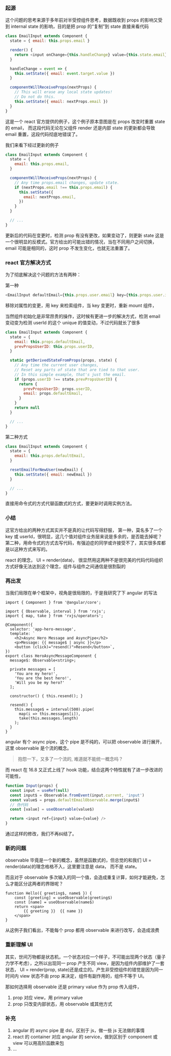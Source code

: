 ### 起源

这个问题的思考来源于多年前对半受控组件思考，数据既收到 props 的影响又受到 internal state 的影响，目的是把 prop 的“复制”到 state
直接来看代码

```javascript
class EmailInput extends Component {
  state = { email: this.props.email }

  render() {
    return <input onChange={this.handleChange} value={this.state.email} />
  }

  handleChange = event => {
    this.setState({ email: event.target.value })
  }

  componentWillReceiveProps(nextProps) {
    // This will erase any local state updates!
    // Do not do this.
    this.setState({ email: nextProps.email })
  }
}
```

这是一个 react 官方提供的例子，这个例子原本意图是在 props 改变时重置 state 的 email， 而这段代码无论在父组件 render 还是内部 state 的更新都会导致 email 重置，这段代码彻底地错误了。

我们来看下经过更新的例子

```javascript
class EmailInput extends Component {
  state = {
    email: this.props.email,
  }

  componentWillReceiveProps(nextProps) {
    // Any time props.email changes, update state.
    if (nextProps.email !== this.props.email) {
      this.setState({
        email: nextProps.email,
      })
    }
  }

  // ...
}
```

更新后的代码在变更时，检测 prop 有没有更改，如果变动了，则更新 state
这是一个很明显的反模式。官方给出的可能出错的情况，当在不同用户之间切换，email 可能是相同的，这时 prop 不发生变化，也就无法重置了。

### react 官方解决方式

为了彻底解决这个问题的方法有两种：

第一种

```javascript
<EmailInput defaultEmail={this.props.user.email} key={this.props.user.id} />
```

移除对属性的变更，用 key 来检索组件，当 key 变更时，重新 mount 组件，

当然组件初始化是非常昂贵的操作，这时候有更进一步的解决方式，检测 email 变动变为检测 userId 的这个 unique 的值变动，不过代码就长了很多

```javascript
class EmailInput extends Component {
  state = {
    email: this.props.defaultEmail,
    prevPropsUserID: this.props.userID,
  }

  static getDerivedStateFromProps(props, state) {
    // Any time the current user changes,
    // Reset any parts of state that are tied to that user.
    // In this simple example, that's just the email.
    if (props.userID !== state.prevPropsUserID) {
      return {
        prevPropsUserID: props.userID,
        email: props.defaultEmail,
      }
    }
    return null
  }

  // ...
}
```

第二种方式

```javascript
class EmailInput extends Component {
  state = {
    email: this.props.defaultEmail,
  }

  resetEmailForNewUser(newEmail) {
    this.setState({ email: newEmail })
  }

  // ...
}
```

直接用命令式的方式代替函数式的方式，要更新时调用实例方法。

### 小结

这官方给出的两种方式其实并不是真的让代码写得舒服，
第一种，莫名多了一个 key 或 userId，很明显，这几个值对组件业务层来说是多余的，是否能去掉呢？
第二种，用命令式的方式去写代码，有强迫症的同学或许接受不了，其实很多库都是以这种方式来写的。

react 的理念， UI = render(data)， 很显然用这两种不是很完美的代码代码组织方式好像无法达到这个理念，组件与组件之间通信是很割裂的

### 再出发

当我们局限在单个框架中，视角是很局限的，于是我研究了下 angular 的写法

```
import { Component } from '@angular/core';

import { Observable, interval } from 'rxjs';
import { map, take } from 'rxjs/operators';

@Component({
  selector: 'app-hero-message',
  template: `
    <h2>Async Hero Message and AsyncPipe</h2>
    <p>Message: {{ message$ | async }}</p>
    <button (click)="resend()">Resend</button>`,
})
export class HeroAsyncMessageComponent {
  message$: Observable<string>;

  private messages = [
    'You are my hero!',
    'You are the best hero!',
    'Will you be my hero?'
  ];

  constructor() { this.resend(); }

  resend() {
    this.message$ = interval(500).pipe(
      map(i => this.messages[i]),
      take(this.messages.length)
    );
  }
}
```

angular 有个 async pipe，这个 pipe 是不纯的，可以把 observable 进行展开，这里 observable 是个流的概念。

> 抱怨一下，又多了一个流的, 难道就不能统一概念吗？

而 react 在 16.8 又正式上线了 hook 功能，结合这两个特性就有了进一步改进的可能性，

```javascript
function Input(props) {
  const input = useRef(null)
  const input$ = Observable.fromEvent(input.current, 'input')
  const value$ = props.defaultEmailObservable.merge(input$)
  // 伪代码
  const [value] = useObservable(value$)

  return <input ref={input} value={value} />
}
```

通过这样的修改，我们不再纠结了。

### 新的问题

observable 毕竟是一个新的概念，虽然是函数式的，但总觉的和我们 UI = render(data)的理念格格不入，这里要注意是 data， 而不是 state。

而且对于 observable 多次输入的同一个值，会造成重复计算，如何才能避免，怎么才能区分这两者的界限呢？

```
function Hello({ greeting$, name$ }) {
    const [greeting] = useObservable(greeting$)
    const [name] = useObservable(name$)
    return <span>
        {{ greeting }}  {{ name }}
    </span>
}
```

从这例子我们看出，不能每个 prop 都用 observable 来进行改写，会造成浪费

### 重新理解 UI

其实，世间万物都是状态机，一个状态对应一个样子，不可能出现两个状态（量子力学不考虑），之所以出现同一 prop 产生不同 view，是因为组件内部维护了一套状态，
UI = render(prop, state)还是成立的。产生非受控组件的错觉是因为同一时间内 view 状态不由 prop 来决定，组件有副作用的，组件不等于 UI。

那如何选择用 observable 还是 primary value 作为 prop 传入组件，

1. prop 对应 view，用 primary value
2. prop 只改变内部状态，用 observable 或其他方式

### 补充

1. angular 的 async pipe 是 dsl，区别于 js，做一些 js 无法做的事情
2. react 的 container 对应 angular 的 service，做到区别于 component 或 view 可以用高阶函数来包
3. ...
